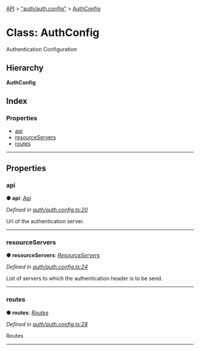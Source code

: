 [API](../README.md) > ["auth/auth.config"](../modules/_auth_auth_config_.md) > [AuthConfig](../classes/_auth_auth_config_.authconfig.md)

# Class: AuthConfig

Authentication Configuration

## Hierarchy

**AuthConfig**

## Index

### Properties

* [api](_auth_auth_config_.authconfig.md#api)
* [resourceServers](_auth_auth_config_.authconfig.md#resourceservers)
* [routes](_auth_auth_config_.authconfig.md#routes)

---

## Properties

<a id="api"></a>

###  api

**● api**: *[Api](../modules/_auth_auth_config_.md#api)*

*Defined in [auth/auth.config.ts:20](https://github.com/authumn/authumn-angular/blob/93ce399/projects/authumn-angular/src/auth/auth.config.ts#L20)*

Url of the authentication server.

___
<a id="resourceservers"></a>

###  resourceServers

**● resourceServers**: *[ResourceServers](../modules/_auth_auth_config_.md#resourceservers)*

*Defined in [auth/auth.config.ts:24](https://github.com/authumn/authumn-angular/blob/93ce399/projects/authumn-angular/src/auth/auth.config.ts#L24)*

List of servers to which the authentication header is to be send.

___
<a id="routes"></a>

###  routes

**● routes**: *[Routes](../modules/_auth_auth_config_.md#routes)*

*Defined in [auth/auth.config.ts:28](https://github.com/authumn/authumn-angular/blob/93ce399/projects/authumn-angular/src/auth/auth.config.ts#L28)*

Routes

___

